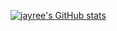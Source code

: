 <!--
### Hi there 👋

**jayree/jayree** is a ✨ _special_ ✨ repository because its `README.md` (this file) appears on your GitHub profile.

Here are some ideas to get you started:

- 🔭 I’m currently working on ...
- 🌱 I’m currently learning ...
- 👯 I’m looking to collaborate on ...
- 🤔 I’m looking for help with ...
- 💬 Ask me about ...
- 📫 How to reach me: ...
- 😄 Pronouns: ...
- ⚡ Fun fact: ...
-->

[![jayree's GitHub stats](https://github-readme-stats.vercel.app/api?username=jayree&show_icons=true&count_private=true)](https://github.com/anuraghazra/github-readme-stats)
